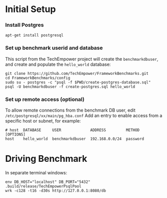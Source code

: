 # Initial Setup

### Install Postgres

```
apt-get install postgresql
```

### Set up benchmark userid and database

This script from the TechEmpower project will create the `benchmarkdbuser`, and create and populate the `hello_world` database:
```
git clone https://github.com/TechEmpower/FrameworkBenchmarks.git
cd FrameworkBenchmarks/config
sudo su - postgres -c "psql -f $PWD/create-postgres-database.sql"
psql -U benchmarkdbuser -f create-postgres.sql hello_world
```

### Set up remote access (optional)

To allow remote connections from the benchmark DB user, edit `/etc/postgresql/xx/main/pg_hba.conf`
Add an entry to enable access from a specific host or subnet, for example:

```
# host  DATABASE     USER             ADDRESS         METHOD      [OPTIONS]
host    hello_world  benchmarkdbuser  192.168.0.0/24  password
```

# Driving Benchmark

In separate terminal windows:
```
env DB_HOST="localhost" DB_PORT="5432" .build/release/TechEmpowerPsqlPool
wrk -c128 -t16 -d30s http://127.0.0.1:8080/db
```
